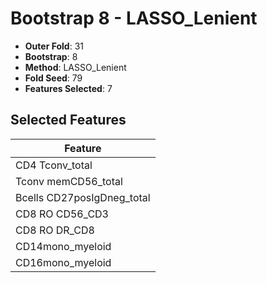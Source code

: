# Bootstrap 8 - LASSO_Lenient

- **Outer Fold**: 31
- **Bootstrap**: 8
- **Method**: LASSO_Lenient
- **Fold Seed**: 79
- **Features Selected**: 7

## Selected Features

| Feature |
|---------|
| CD4 Tconv_total |
| Tconv memCD56_total |
| Bcells CD27posIgDneg_total |
| CD8 RO CD56_CD3 |
| CD8 RO DR_CD8 |
| CD14mono_myeloid |
| CD16mono_myeloid |
